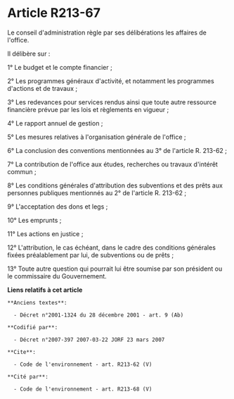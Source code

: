# Article R213-67

Le conseil d'administration règle par ses délibérations les affaires de l'office. 

Il délibère sur : 

1° Le budget et le compte financier ; 

2° Les programmes généraux d'activité, et notamment les programmes d'actions et de travaux ; 

3° Les redevances pour services rendus ainsi que toute autre ressource financière prévue par les lois et règlements en
vigueur ; 

4° Le rapport annuel de gestion ; 

5° Les mesures relatives à l'organisation générale de l'office ; 

6° La conclusion des conventions mentionnées au 3° de l'article R. 213-62 ;

7° La contribution de l'office aux études, recherches ou travaux d'intérêt commun ; 

8° Les conditions générales d'attribution des subventions et des prêts aux personnes publiques mentionnés au 2° de l'article
R. 213-62 ; 

9° L'acceptation des dons et legs ; 

10° Les emprunts ; 

11° Les actions en justice ; 

12° L'attribution, le cas échéant, dans le cadre des conditions générales fixées préalablement par lui, de subventions ou de
prêts ; 

13° Toute autre question qui pourrait lui être soumise par son président ou le commissaire du Gouvernement.

**Liens relatifs à cet article**

	**Anciens textes**:

	  - Décret n°2001-1324 du 28 décembre 2001 - art. 9 (Ab)

	**Codifié par**:

	  - Décret n°2007-397 2007-03-22 JORF 23 mars 2007

	**Cite**:

	  - Code de l'environnement - art. R213-62 (V)

	**Cité par**:

	  - Code de l'environnement - art. R213-68 (V)
